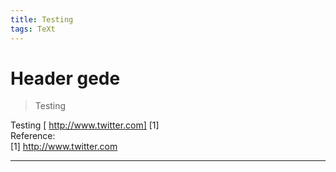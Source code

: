 ```yaml
---
title: Testing
tags: TeXt
---
```

# Header gede #
> Testing

Testing [ http://www.twitter.com] [1]
<br/>
Reference:<br/>
[1] http://www.twitter.com

---
